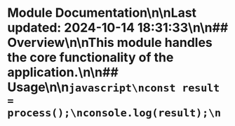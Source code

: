 # Module Documentation\n\nLast updated: 2024-10-14 18:31:33\n\n## Overview\n\nThis module handles the core functionality of the application.\n\n## Usage\n\n```javascript\nconst result = process();\nconsole.log(result);\n```
